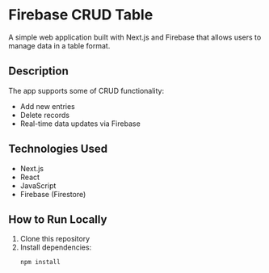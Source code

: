 # Firebase CRUD Table

A simple web application built with Next.js and Firebase that allows users to manage data in a table format.

## Description

The app supports some of CRUD functionality:
- Add new entries  
- Delete records  
- Real-time data updates via Firebase

## Technologies Used

- Next.js  
- React  
- JavaScript  
- Firebase (Firestore)

## How to Run Locally

1. Clone this repository  
2. Install dependencies:  
   ```bash
   npm install

